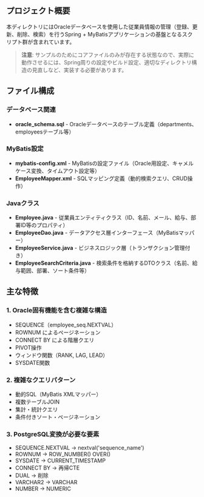 ## プロジェクト概要

本ディレクトリにはOracleデータベースを使用した従業員情報の管理（登録、更新、削除、検索）を行うSpring + MyBatisアプリケーションの基盤となるスクリプト群が含まれています。

> **注意**: サンプルのためにコアファイルのみが存在する状態なので、実際に動作させるには、Spring周りの設定やビルド設定、適切なディレクトリ構造の見直しなど、実装する必要があります。

## ファイル構成

### データベース関連
- **oracle_schema.sql** - Oracleデータベースのテーブル定義（departments、employeesテーブル等）

### MyBatis設定
- **mybatis-config.xml** - MyBatisの設定ファイル（Oracle用設定、キャメルケース変換、タイムアウト設定等）
- **EmployeeMapper.xml** - SQLマッピング定義（動的検索クエリ、CRUD操作）

### Javaクラス
- **Employee.java** - 従業員エンティティクラス（ID、名前、メール、給与、部署ID等のプロパティ）
- **EmployeeDao.java** - データアクセス層インターフェース（MyBatisマッパー）
- **EmployeeService.java** - ビジネスロジック層（トランザクション管理付き）
- **EmployeeSearchCriteria.java** - 検索条件を格納するDTOクラス（名前、給与範囲、部署、ソート条件等）

## 主な特徴

### 1. Oracle固有機能を含む複雑な構造
- SEQUENCE（employee_seq.NEXTVAL）
- ROWNUM によるページネーション
- CONNECT BY による階層クエリ
- PIVOT操作
- ウィンドウ関数（RANK, LAG, LEAD）
- SYSDATE関数

### 2. 複雑なクエリパターン
- 動的SQL（MyBatis XMLマッパー）
- 複数テーブルJOIN
- 集計・統計クエリ
- 条件付きソート・ページネーション

### 3. PostgreSQL変換が必要な要素
- SEQUENCE.NEXTVAL → nextval('sequence_name')
- ROWNUM → ROW_NUMBER() OVER()
- SYSDATE → CURRENT_TIMESTAMP
- CONNECT BY → 再帰CTE
- DUAL → 削除
- VARCHAR2 → VARCHAR
- NUMBER → NUMERIC


